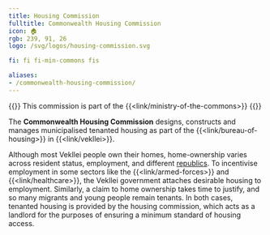 ```yaml
---
title: Housing Commission
fulltitle: Commonwealth Housing Commission
icon: 🏠
rgb: 239, 91, 26
logo: /svg/logos/housing-commission.svg

fi: fi fi-min-commons fis

aliases:
- /commonwealth-housing-commission/
---
```

{{<note series>}}
 This commission is part of the {{<link/ministry-of-the-commons>}}
{{</note>}}

The <span class="fi fi-min-housing-commission fis"></span> **Commonwealth Housing Commission** designs, constructs and manages municipalised tenanted housing as part of the {{<link/bureau-of-housing>}} in {{<link/vekllei>}}.

Although most Vekllei people own their homes, home-ownership varies across resident status, employment, and different [republics](/republics/). To incentivise employment in some sectors like the {{<link/armed-forces>}} and {{<link/healthcare>}}, the Vekllei government attaches desirable housing to employment. Similarly, a claim to home ownership takes time to justify, and so many migrants and young people remain tenants. In both cases, tenanted housing is provided by the housing commission, which acts as a landlord for the purposes of ensuring a minimum standard of housing access.